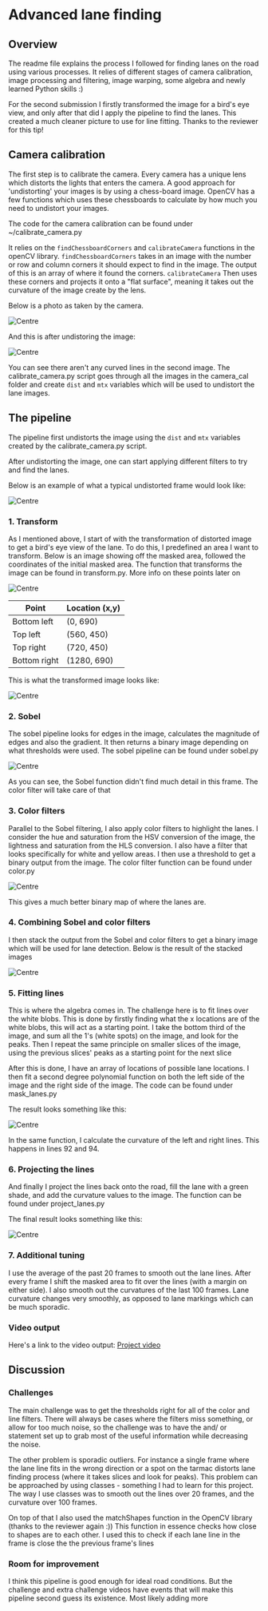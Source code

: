 # Advanced lane finding

## Overview
The readme file explains the process I followed for finding lanes on
the road using various processes. It relies of different stages of camera
calibration, image processing and filtering, image warping, some algebra
and newly learned Python skills :)

For the second submission I firstly transformed the image for a bird's eye view,
and only after that did I apply the pipeline to find the lanes. This created a much cleaner
picture to use for line fitting. Thanks to the reviewer for this tip!

## Camera calibration
The first step is to calibrate the camera. Every camera has a unique lens which
distorts the lights that enters the camera. A good approach for 'undistorting' your
images is by using a chess-board image. OpenCV has a few functions which uses
these chessboards to calculate by how much you need to undistort your images.


The code for the camera calibration can be found under ~/calibrate_camera.py

It relies on the `findChessboardCorners` and `calibrateCamera` functions in the openCV library.
`findChessboardCorners` takes in an image with the number or row and column corners it should expect
to find in the image. The output of this is an array of where it found the corners. `calibrateCamera` Then uses
these corners and projects it onto a "flat surface", meaning it takes out the curvature of the image create by
the lens.


Below is a photo as taken by the camera.

![Centre](images/cal5.png)

And this is after undistoring the image:


![Centre](images/undist.png)

You can see there aren't any curved lines in the second image. The calibrate_camera.py script goes through
all the images in the camera_cal folder and create `dist` and `mtx` variables which will be used to undistort
 the lane images.

## The pipeline
The pipeline first undistorts the image using the `dist` and `mtx` variables created by the
calibrate_camera.py script.

After undistorting the image, one can start
applying different filters to try and find the lanes.

Below is an example of what a typical undistorted frame would look like:

![Centre](images/dst.png)

### 1. Transform
As I mentioned above, I start of with the transformation of distorted image to get a bird's
eye view of the lane. To do this, I predefined an area I want to transform.
 Below is an image showing off the masked area,
 followed the coordinates of the initial masked area. The function that transforms
 the image can be found in transform.py. More info on these points later on

![Centre](images/mask.png)



|Point       |Location (x,y) |
|------------|---------------|
|Bottom left |(0, 690)       |
|Top left    |(560, 450)     |
|Top right   |(720, 450)     |
|Bottom right|(1280, 690)    |

This is what the transformed image looks like:

![Centre](images/unwarped.png)


### 2. Sobel
The sobel pipeline looks for edges in the image, calculates the magnitude of edges and also the gradient.
It then returns a binary image depending on what thresholds were used.
The sobel pipeline can be found under sobel.py

![Centre](images/sobel.png)

As you can see, the Sobel function didn't find much detail in this frame.
The color filter will take care of that


### 3. Color filters
Parallel to the Sobel filtering, I also apply color filters to highlight the lanes.
I consider the hue and saturation from the HSV conversion of the image, the lightness and saturation
from the HLS conversion. I also have a filter that looks specifically for white and yellow areas.
I then use a threshold to get a binary output from the image.
The color filter function can be found under color.py

![Centre](images/color_filters.png)

This gives a much better binary map of where the lanes are.

### 4. Combining Sobel and color filters
I then stack the output from the Sobel and color filters to get a binary image which will be used for lane
detection. Below is the result of the stacked images

![Centre](images/col_line_combined.png)


### 5. Fitting lines
This is where the algebra comes in. The challenge here is to fit lines over the white blobs.
This is done by firstly finding what the x locations are of the white blobs, this will act as a starting point.
I take the bottom third of the image, and sum all the 1's (white spots) on the image, and look for the peaks.
Then I repeat the same principle on smaller slices of the image, using the previous slices' peaks as a starting point for the next slice

After this is done, I have an array of locations of possible lane locations. I then fit a second degree polynomial function on
 both the left side of the image and the right side of the image. The code can be found under mask_lanes.py

 The result looks something like this:

![Centre](images/fitted_lines.png)

In the same function, I calculate the curvature of the left and right lines. This happens in lines 92 and 94.


### 6. Projecting the lines
And finally I project the lines back onto the road, fill the lane with a green shade,
and add the curvature values to the image. The function can be found under project_lanes.py

The final result looks something like this:

 ![Centre](images/out.png)

### 7. Additional tuning

I use the average of the past 20 frames to smooth out the lane lines.
After every frame I shift the masked area to fit over the lines (with a margin on either side).
I also smooth out the curvatures of the last 100 frames. Lane curvature changes very smoothly,
as opposed to lane markings which can be much sporadic.

### Video output

Here's a link to the video output: [Project video](https://youtu.be/3V_C0HZuKMw)


## Discussion
### Challenges
The main challenge was to get the thresholds right for all of the color and line filters.
There will always be cases where the filters miss something, or allow for too much noise,
so the challenge was to have the and/ or statement set up to grab most of the useful information
while decreasing the noise.

The other problem is sporadic outliers. For instance a single frame where the lane line fits in the
wrong direction or a spot on the tarmac distorts lane finding process (where it takes slices and
look for peaks). This problem can be approached by using classes - something I
had to learn for this project. The way I use classes was to smooth out the
lines over 20 frames, and the curvature over 100 frames.

On top of that I also used the matchShapes function in the OpenCV library (thanks to the reviewer again :))
This function in essence checks how close to shapes are to each other. I used this to check
if each lane line in the frame is close the the previous frame's lines

### Room for improvement
I think this pipeline is good enough for ideal road conditions. But the challenge and extra challenge videos
 have events that will make this pipeline second guess its existence. Most likely adding more
